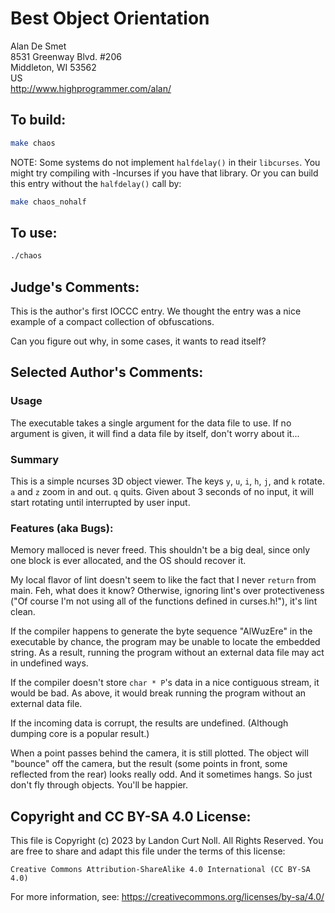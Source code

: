 # Best Object Orientation

Alan De Smet\
8531 Greenway Blvd. #206\
Middleton, WI 53562\
US\
<http://www.highprogrammer.com/alan/>


## To build:

```sh
make chaos

```

NOTE: Some systems do not implement `halfdelay()` in their `libcurses`.
You might try compiling with -lncurses if you have that library.
Or you can build this entry without the `halfdelay()` call by:

```sh
make chaos_nohalf
```


## To use:


```sh
./chaos
```


## Judge's Comments:

This is the author's first IOCCC entry.  We thought the entry was
a nice example of a compact collection of obfuscations.

Can you figure out why, in some cases, it wants to read itself?


## Selected Author's Comments:

### Usage

The executable takes a single argument for the data file to use.
If no argument is given, it will find a data file by itself, don't
worry about it...


### Summary

This is a simple ncurses 3D object viewer. The keys `y`, `u`, `i`,
`h`, `j`, and `k` rotate.  `a` and `z` zoom in and out.  `q` quits.
Given about 3 seconds of no input, it will start rotating until
interrupted by user input.


### Features (aka Bugs):

Memory malloced is never freed.  This shouldn't be a big deal,
since only one block is ever allocated, and the OS should recover it.

My local flavor of lint doesn't seem to like the fact that I never
`return` from main.  Feh, what does it know?  Otherwise, ignoring
lint's over protectiveness ("Of course I'm not using all of the
functions defined in curses.h!"), it's lint clean.

If the compiler happens to generate the byte sequence "AlWuzEre"
in the executable by chance, the program may be unable to locate
the embedded string.  As a result, running the program without an
external data file may act in undefined ways.

If the compiler doesn't store `char * P`'s data in a nice contiguous
stream, it would be bad.  As above, it would break running the
program without an external data file.

If the incoming data is corrupt, the results are undefined.
(Although dumping core is a popular result.)

When a point passes behind the camera, it is still plotted.
The object will "bounce" off the camera, but the result (some points
in front, some reflected from the rear) looks really odd.  And it
sometimes hangs.  So just don't fly through objects.  You'll be
happier.


## Copyright and CC BY-SA 4.0 License:

This file is Copyright (c) 2023 by Landon Curt Noll.  All Rights Reserved.
You are free to share and adapt this file under the terms of this license:

    Creative Commons Attribution-ShareAlike 4.0 International (CC BY-SA 4.0)

For more information, see: https://creativecommons.org/licenses/by-sa/4.0/

